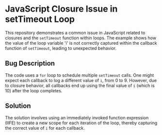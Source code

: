 # JavaScript Closure Issue in setTimeout Loop

This repository demonstrates a common issue in JavaScript related to closures and the `setTimeout` function within loops.  The example shows how the value of the loop variable 'i' is not correctly captured within the callback function of `setTimeout`, leading to unexpected behavior.

## Bug Description
The code uses a `for` loop to schedule multiple `setTimeout` calls. One might expect each callback to log a different value of `i`, from 0 to 9. However, due to closure behavior, all callbacks end up using the final value of `i` (which is 10) after the loop completes.

## Solution
The solution involves using an immediately invoked function expression (IIFE) to create a new scope for each iteration of the loop, thereby capturing the correct value of `i` for each callback.